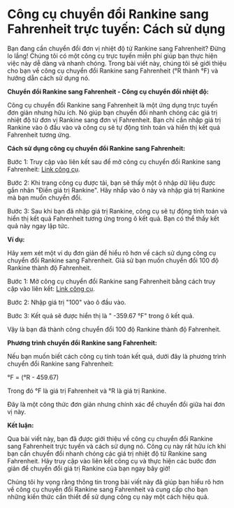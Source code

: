 Công cụ chuyển đổi Rankine sang Fahrenheit trực tuyến: Cách sử dụng
===================================================================

Bạn đang cần chuyển đổi đơn vị nhiệt độ từ Rankine sang Fahrenheit? Đừng lo lắng! Chúng tôi có một công cụ trực tuyến miễn phí giúp bạn thực hiện việc này dễ dàng và nhanh chóng. Trong bài viết này, chúng tôi sẽ giới thiệu cho bạn về công cụ chuyển đổi Rankine sang Fahrenheit (°R thành °F) và hướng dẫn cách sử dụng nó.

**Chuyển đổi Rankine sang Fahrenheit - Công cụ chuyển đổi nhiệt độ:**

Công cụ chuyển đổi Rankine sang Fahrenheit là một ứng dụng trực tuyến đơn giản nhưng hữu ích. Nó giúp bạn chuyển đổi nhanh chóng các giá trị nhiệt độ từ đơn vị Rankine sang đơn vị Fahrenheit. Bạn chỉ cần nhập giá trị Rankine vào ô đầu vào và công cụ sẽ tự động tính toán và hiển thị kết quả Fahrenheit tương ứng.

**Cách sử dụng công cụ chuyển đổi Rankine sang Fahrenheit:**

Bước 1: Truy cập vào liên kết sau để mở công cụ chuyển đổi Rankine sang Fahrenheit: [Link công cụ](https://www.onlinecalculatorsfree.com/vi/convert/rankine-to-fahrenheit.html).

Bước 2: Khi trang công cụ được tải, bạn sẽ thấy một ô nhập dữ liệu được gắn nhãn "Điền giá trị Rankine". Hãy nhấp vào ô này và nhập giá trị Rankine mà bạn muốn chuyển đổi.

Bước 3: Sau khi bạn đã nhập giá trị Rankine, công cụ sẽ tự động tính toán và hiển thị kết quả Fahrenheit tương ứng trong ô kết quả. Bạn có thể thấy kết quả này ngay lập tức.

**Ví dụ:**

Hãy xem xét một ví dụ đơn giản để hiểu rõ hơn về cách sử dụng công cụ chuyển đổi Rankine sang Fahrenheit. Giả sử bạn muốn chuyển đổi 100 độ Rankine thành độ Fahrenheit.

Bước 1: Mở công cụ chuyển đổi Rankine sang Fahrenheit bằng cách truy cập vào liên kết: [Link công cụ](https://www.onlinecalculatorsfree.com/vi/convert/rankine-to-fahrenheit.html).

Bước 2: Nhập giá trị "100" vào ô đầu vào.

Bước 3: Kết quả sẽ được hiển thị là " -359.67 °F" trong ô kết quả.

Vậy là bạn đã thành công chuyển đổi 100 độ Rankine thành độ Fahrenheit.

**Phương trình chuyển đổi Rankine sang Fahrenheit:**

Nếu bạn muốn biết cách công cụ tính toán kết quả, dưới đây là phương trình chuyển đổi Rankine sang Fahrenheit:

°F = (°R - 459.67)

Trong đó °F là giá trị Fahrenheit và °R là giá trị Rankine.

Đây là một công thức đơn giản nhưng chính xác để chuyển đổi giữa hai đơn vị này.

**Kết luận:**

Qua bài viết này, bạn đã được giới thiệu về công cụ chuyển đổi Rankine sang Fahrenheit trực tuyến và cách sử dụng nó. Công cụ này rất hữu ích khi bạn cần chuyển đổi nhanh chóng các giá trị nhiệt độ từ Rankine sang Fahrenheit. Hãy truy cập vào liên kết công cụ và thực hiện các bước đơn giản để chuyển đổi giá trị Rankine của bạn ngay bây giờ!

Chúng tôi hy vọng rằng thông tin trong bài viết này đã giúp bạn hiểu rõ hơn về công cụ chuyển đổi Rankine sang Fahrenheit và cung cấp cho bạn những kiến thức cần thiết để sử dụng công cụ này một cách hiệu quả.